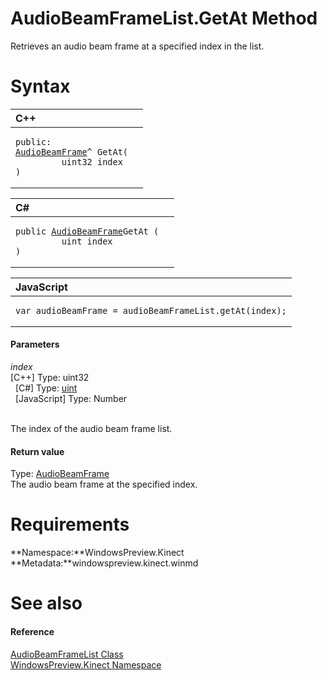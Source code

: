 AudioBeamFrameList.GetAt Method  
===============================  

Retrieves an audio beam frame at a specified index in the list. <span id="syntaxSection"></span>

Syntax  
======  

<table>
<colgroup>
<col width="100%" />
</colgroup>
<thead>
<tr class="header">
<th align="left">C++</th>
</tr>
</thead>
<tbody>
<tr class="odd">
<td align="left"><pre><code>public:  
<a href="../../AudioBeamFrame_Class.md">AudioBeamFrame</a>^ GetAt(  
         uint32 index  
)</code></pre></td>
</tr>
</tbody>
</table>

<table>
<colgroup>
<col width="100%" />
</colgroup>
<thead>
<tr class="header">
<th align="left">C#</th>
</tr>
</thead>
<tbody>
<tr class="odd">
<td align="left"><pre><code>public <a href="../../AudioBeamFrame_Class.md">AudioBeamFrame</a>GetAt (  
         uint index  
)</code></pre></td>
</tr>
</tbody>
</table>

<table>
<colgroup>
<col width="100%" />
</colgroup>
<thead>
<tr class="header">
<th align="left">JavaScript</th>
</tr>
</thead>
<tbody>
<tr class="odd">
<td align="left"><pre><code>var audioBeamFrame = audioBeamFrameList.getAt(index);</code></pre></td>
</tr>
</tbody>
</table>

<span id="ID4EG"></span>
#### Parameters  

*index*    
[C++] Type: uint32  
  [C\#] Type: [uint](http://msdn.microsoft.com/en-us/library/system.uint32.aspx)  
  [JavaScript] Type: Number  
   

The index of the audio beam frame list.  

<span id="ID4EP"></span>
#### Return value  

Type: [AudioBeamFrame](../../AudioBeamFrame_Class.md)  
The audio beam frame at the specified index.  

<span id="requirements"></span>

Requirements  
============  

**Namespace:**WindowsPreview.Kinect  
**Metadata:**windowspreview.kinect.winmd  

<span id="ID4EAB"></span>

See also  
========  

<span id="ID4ECB"></span>
#### Reference  

[AudioBeamFrameList Class](../../AudioBeamFrameList_Class.md)  
 [WindowsPreview.Kinect Namespace](../../../Kinect.md)  



<!--Please do not edit the data in the comment block below.-->
<!--
TOCTitle : GetAt Method
RLTitle : AudioBeamFrameList.GetAt Method
KeywordK : GetAt method
KeywordK : AudioBeamFrameList.GetAt method
KeywordF : WindowsPreview.Kinect.AudioBeamFrameList.GetAt
KeywordF : AudioBeamFrameList.GetAt
KeywordF : GetAt
KeywordF : WindowsPreview.Kinect.AudioBeamFrameList.GetAt(System.UInt32)
KeywordA : M:WindowsPreview.Kinect.AudioBeamFrameList.GetAt(System.UInt32)
AssetID : M:WindowsPreview.Kinect.AudioBeamFrameList.GetAt(System.UInt32)
Locale : en-us
CommunityContent : 1
APIType : Managed
APILocation : windowspreview.kinect.winmd
APIName : WindowsPreview.Kinect.AudioBeamFrameList.GetAt
TargetOS : Windows
TopicType : kbSyntax
DevLang : VB
DevLang : CSharp
DevLang : JavaScript
DevLang : C++
DocSet : K4Wv2
ProjType : K4Wv2Proj
Technology : Kinect for Windows
Product : Kinect for Windows SDK v2
productversion : 20
-->
